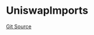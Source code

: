 # UniswapImports
[Git Source](https://github.com/zeta-chain/protocol-contracts/blob/main/v2/contracts/zevm/forks/Uniswap.sol)


